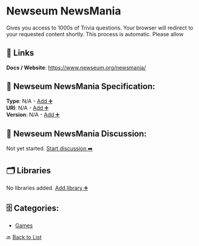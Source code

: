 # Newseum NewsMania

Gives you access to 1000s of Trivia questions. Your browser will redirect to your requested content shortly. This process is automatic. Please allow

##  🔗 Links
**Docs / Website**: https://www.newseum.org/newsmania/

## 🧬 Newseum NewsMania Specification:
**Type**: N/A - [Add ➕](https://github.com/apis-list/apis-list/edit/main/apis.yaml#L13322)  
**URI**: N/A - [Add ➕](https://github.com/apis-list/apis-list/edit/main/apis.yaml#L13322)  
**Version**: N/A - [Add ➕](https://github.com/apis-list/apis-list/edit/main/apis.yaml#L13322)

## 💬 Newseum NewsMania Discussion:
Not yet started. [Start discussion ➡️](https://github.com/apis-list/apis-list/discussions/new)

## 🗂️ Libraries

No libraries added. [Add library ➕](https://github.com/apis-list/apis-list/edit/main/apis.yaml#L13322)    


## 🗄️ Categories:
- [Games](https://github.com/apis-list/apis-list#games-)

🔙  [Back to List](https://github.com/apis-list/apis-list)
